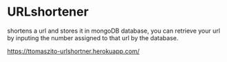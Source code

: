 # URLshortener
shortens a url and stores it in mongoDB database, you can retrieve your url by inputing the number 
assigned to that url by the database.

https://ttomaszito-urlshortner.herokuapp.com/
